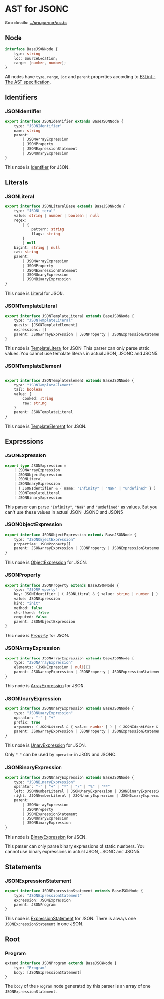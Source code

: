 # AST for JSONC

See details: [../src/parser/ast.ts](../src/parser/ast.ts)

## Node

```ts
interface BaseJSONNode {
    type: string;
    loc: SourceLocation;
    range: [number, number];
}
```

All nodes have `type`, `range`, `loc` and `parent` properties according to [ESLint - The AST specification].

## Identifiers

### JSONIdentifier

```ts
export interface JSONIdentifier extends BaseJSONNode {
    type: "JSONIdentifier"
    name: string
    parent:
        | JSONArrayExpression
        | JSONProperty
        | JSONExpressionStatement
        | JSONUnaryExpression
}
```

This node is [Identifier](https://github.com/estree/estree/blob/master/es5.md#identifier) for JSON.

## Literals

### JSONLiteral

```ts
export interface JSONLiteralBase extends BaseJSONNode {
    type: "JSONLiteral"
    value: string | number | boolean | null
    regex: 
        | {
            pattern: string
            flags: string
        }
        | null
    bigint: string | null
    raw: string
    parent:
        | JSONArrayExpression
        | JSONProperty
        | JSONExpressionStatement
        | JSONUnaryExpression
        | JSONBinaryExpression
}
```

This node is [Literal](https://github.com/estree/estree/blob/master/es5.md#literal) for JSON.

### JSONTemplateLiteral

```ts
export interface JSONTemplateLiteral extends BaseJSONNode {
    type: "JSONTemplateLiteral"
    quasis: [JSONTemplateElement]
    expressions: []
    parent: JSONArrayExpression | JSONProperty | JSONExpressionStatement
}
```

This node is [TemplateLiteral](https://github.com/estree/estree/blob/master/es2015.md#templateliteral) for JSON.
This parser can only parse static values. You cannot use template literals in actual JSON, JSONC and JSON5.

### JSONTemplateElement

```ts

export interface JSONTemplateElement extends BaseJSONNode {
    type: "JSONTemplateElement"
    tail: boolean
    value: {
        cooked: string
        raw: string
    }
    parent: JSONTemplateLiteral
}
```

This node is [TemplateElement](https://github.com/estree/estree/blob/master/es2015.md#templateelement) for JSON.

## Expressions

### JSONExpression

```ts
export type JSONExpression =
    | JSONArrayExpression
    | JSONObjectExpression
    | JSONLiteral
    | JSONUnaryExpression
    | ( JSONIdentifier & { name: "Infinity" | "NaN" | "undefined" } )
    | JSONTemplateLiteral
    | JSONBinaryExpression
```

This parser can parse `"Infinity"`, `"NaN"` and `"undefined"` as values. But you can't use these values in actual JSON, JSONC and JSON5.

### JSONObjectExpression

```ts
export interface JSONObjectExpression extends BaseJSONNode {
    type: "JSONObjectExpression"
    properties: JSONProperty[]
    parent: JSONArrayExpression | JSONProperty | JSONExpressionStatement
}
```

This node is [ObjectExpression](https://github.com/estree/estree/blob/master/es5.md#objectexpression) for JSON.

### JSONProperty

```ts
export interface JSONProperty extends BaseJSONNode {
    type: "JSONProperty"
    key: JSONIdentifier | ( JSONLiteral & { value: string | number } )
    value: JSONExpression
    kind: "init"
    method: false
    shorthand: false
    computed: false
    parent: JSONObjectExpression
}
```

This node is [Property](https://github.com/estree/estree/blob/master/es5.md#property) for JSON.

### JSONArrayExpression

```ts
export interface JSONArrayExpression extends BaseJSONNode {
    type: "JSONArrayExpression"
    elements: (JSONExpression | null)[]
    parent: JSONArrayExpression | JSONProperty | JSONExpressionStatement
}
```

This node is [ArrayExpression](https://github.com/estree/estree/blob/master/es5.md#arrayexpression) for JSON.

### JSONUnaryExpression

```ts
export interface JSONUnaryExpression extends BaseJSONNode {
    type: "JSONUnaryExpression"
    operator: "-" | "+"
    prefix: true
    argument: ( JSONLiteral & { value: number } ) | ( JSONIdentifier & { name: "Infinity" | "NaN" } )
    parent: JSONArrayExpression | JSONProperty | JSONExpressionStatement
}
```

This node is [UnaryExpression](https://github.com/estree/estree/blob/master/es5.md#unaryexpression) for JSON.

Only `"-"` can be used by `operator` in JSON and JSONC.

### JSONBinaryExpression

```ts
export interface JSONUnaryExpression extends BaseJSONNode {
    type: "JSONBinaryExpression"
    operator: "-" | "+" | "*" | "/" | "%" | "**"
    left: JSONNumberLiteral | JSONUnaryExpression | JSONBinaryExpression
    right: JSONNumberLiteral | JSONUnaryExpression | JSONBinaryExpression
    parent:
        | JSONArrayExpression
        | JSONProperty
        | JSONExpressionStatement
        | JSONUnaryExpression
        | JSONBinaryExpression
}
```

This node is [BinaryExpression](https://github.com/estree/estree/blob/master/es5.md#binaryexpression) for JSON.

This parser can only parse binary expressions of static numbers. You cannot use binary expressions in actual JSON, JSONC and JSON5.

## Statements

### JSONExpressionStatement

```ts
export interface JSONExpressionStatement extends BaseJSONNode {
    type: "JSONExpressionStatement"
    expression: JSONExpression
    parent: JSONProgram
}
```

This node is [ExpressionStatement](https://github.com/estree/estree/blob/master/es5.md#expressionstatement) for JSON.
There is always one `JSONExpressionStatement` in one JSON.

## Root

### Program

```ts
extend interface JSONProgram extends BaseJSONNode {
    type: "Program"
    body: [JSONExpressionStatement]
}
```

The `body` of the `Program` node generated by this parser is an array of one `JSONExpressionStatement`.

[ESLint - The AST specification]: https://eslint.org/docs/developer-guide/working-with-custom-parsers#the-ast-specification
